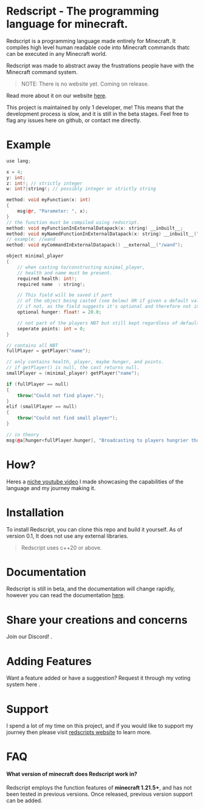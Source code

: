 # Redscript - The programming language for minecraft.

Redscript is a programming language made entirely for Minecraft. It compiles high level human readable code into Minecraft commands thatc can be executed in any Minecraft world. 

Redscript was made to abstract away the frustrations people have with the Minecraft command system.

> NOTE: There is no website yet. Coming on release.

Read more about it on our website [here](https://redscript.com).

This project is maintained by only 1 developer, me! This means that the development process is slow,
and it is still in the beta stages. Feel free to flag any issues here on github, or contact me directly.

# Example

```c++
use lang;

x = 4;
y: int;
z: int!; // strictly integer
w: int?|string!; // possibly integer or strictly string

method: void myFunction(x: int)
{
    msg(@r, "Parameter: ", x);
}
// the function must be compiled using redscript.
method: void myFunctionInExternalDatapack(x: string) __inbuilt__;
method: void myNamedFunctionInExternalDatapack(x: string) __inbuilt__("nameOfFunction");
// example: //wand
method: void myCommandInExternalDatapack() __external__("/wand");

object minimal_player
{
    // when casting to/constructing minimal_player,
    // health and name must be present.
    required health: int!;
    required name  : string!;

    // This field will be saved if part
    // of the object being casted (see below) OR if given a default value.
    // if not, as the field suggests it's optional and therefore not in the final object.
    optional hunger: float! = 20.0;

    // not part of the players NBT but still kept regardless of default value.
    seperate points: int = 0;
}

// contains all NBT
fullPlayer = getPlayer("name");

// only contains health, player, maybe hunger, and points.
// if getPlayer() is null, the cast returns null.
smallPlayer = (minimal_player) getPlayer("name");

if (fullPlayer == null)
{
    throw("Could not find player.");
}
elif (smallPlayer == null)
{
    throw("Could not find small player");
}

// in theory
msg(@a[hunger<fullPlayer.hunger], "Broadcasting to players hungrier than fullPlayer.");

```

# How?

Heres a [niche youtube video](YT_LINK) I made showcasing the capabilities of the language and my journey making it.

# Installation

To install Redscript, you can clone this repo and build it yourself. As of version 0.1, It does not use any external libraries.

> Redscript uses c++20 or above.

# Documentation

Redscript is still in beta, and the documentation will change rapidly, however you can read the documentation [here](https://redscript.com/docs).

# Share your creations and concerns

Join our Discord! [](DISCORD_LINK).

# Adding Features

Want a feature added or have a suggestion? Request it through my voting system here [](https://redscript.com/roadmap).

# Support

I spend a lot of my time on this project, and if you would like to support my journey then please visit [redscripts website](https://redscript.com/donate) to learn more.

# FAQ

#### What version of minecraft does Redscript work in?

Redscript employs the function features of **minecraft 1.21.5+**, and has not been tested in previous versions. Once released, previous version support can be added.